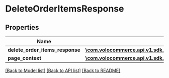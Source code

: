 # DeleteOrderItemsResponse

## Properties
Name | Type | Description | Notes
------------ | ------------- | ------------- | -------------
**delete_order_items_response** | [**\com.volocommerce.api.v1.sdk.invoker\com.volocommerce.api.v1.sdk.model\OrderItemsResponseBean**](OrderItemsResponseBean.md) |  | [optional] 
**page_context** | [**\com.volocommerce.api.v1.sdk.invoker\com.volocommerce.api.v1.sdk.model\PageContext**](PageContext.md) |  | [optional] 

[[Back to Model list]](../README.md#documentation-for-models) [[Back to API list]](../README.md#documentation-for-api-endpoints) [[Back to README]](../README.md)


